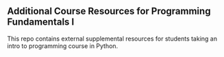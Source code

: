 ## Additional Course Resources for Programming Fundamentals I

This repo contains external supplemental resources for students taking an intro to programming course in Python.
